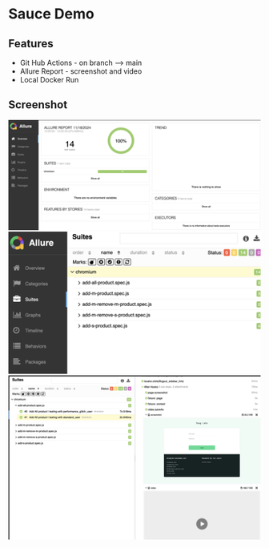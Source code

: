 # Sauce Demo

## Features

- Git Hub Actions - on branch --> main
- Allure Report - screenshot and video
- Local Docker Run

## Screenshot

![Allure Report Overview](readme-data/SampleReportOverview.png)
![Allure Report Detailed](readme-data/SampleReportDetailed.png)
![Allure Report Detailed : Screenshot & Video](readme-data/ScreenshotScreenshotVideo.png)
